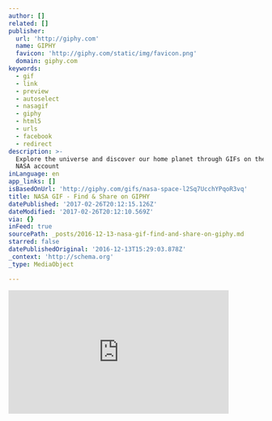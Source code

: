 ```yaml
---
author: []
related: []
publisher:
  url: 'http://giphy.com'
  name: GIPHY
  favicon: 'http://giphy.com/static/img/favicon.png'
  domain: giphy.com
keywords:
  - gif
  - link
  - preview
  - autoselect
  - nasagif
  - giphy
  - html5
  - urls
  - facebook
  - redirect
description: >-
  Explore the universe and discover our home planet through GIFs on the official
  NASA account
inLanguage: en
app_links: []
isBasedOnUrl: 'http://giphy.com/gifs/nasa-space-l2Sq7UcchYPqoR3vq'
title: NASA GIF - Find & Share on GIPHY
datePublished: '2017-02-26T20:12:15.126Z'
dateModified: '2017-02-26T20:12:10.569Z'
via: {}
inFeed: true
sourcePath: _posts/2016-12-13-nasa-gif-find-and-share-on-giphy.md
starred: false
datePublishedOriginal: '2016-12-13T15:29:03.878Z'
_context: 'http://schema.org'
_type: MediaObject

---
```

<iframe src="http://cdn.embedly.com/widgets/media.html?src=https%3A%2F%2Fgiphy.com%2Fembed%2Fl2Sq7UcchYPqoR3vq%2Ftwitter%2Fiframe&amp;src_secure=1&amp;url=http%3A%2F%2Fgiphy.com%2Fgifs%2Fnasa-space-l2Sq7UcchYPqoR3vq&amp;image=https%3A%2F%2Fmedia.giphy.com%2Fmedia%2Fl2Sq7UcchYPqoR3vq%2Fgiphy.gif&amp;key=b7d04c9b404c499eba89ee7072e1c4f7&amp;type=text%2Fhtml&amp;schema=giphy" width="435" height="244" scrolling="no" frameborder="0" allowfullscreen="" style=""></iframe>